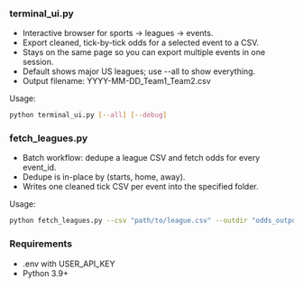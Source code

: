 ### terminal_ui.py
- Interactive browser for sports → leagues → events.
- Export cleaned, tick-by-tick odds for a selected event to a CSV.
- Stays on the same page so you can export multiple events in one session.
- Default shows major US leagues; use --all to show everything.
- Output filename: YYYY-MM-DD_Team1_Team2.csv

Usage:
```bash
python terminal_ui.py [--all] [--debug]
```

### fetch_leagues.py
- Batch workflow: dedupe a league CSV and fetch odds for every event_id.
- Dedupe is in-place by (starts, home, away).
- Writes one cleaned tick CSV per event into the specified folder.

Usage:
```bash
python fetch_leagues.py --csv "path/to/league.csv" --outdir "odds_output_dir" [--limit N]
```

### Requirements
- .env with USER_API_KEY
- Python 3.9+